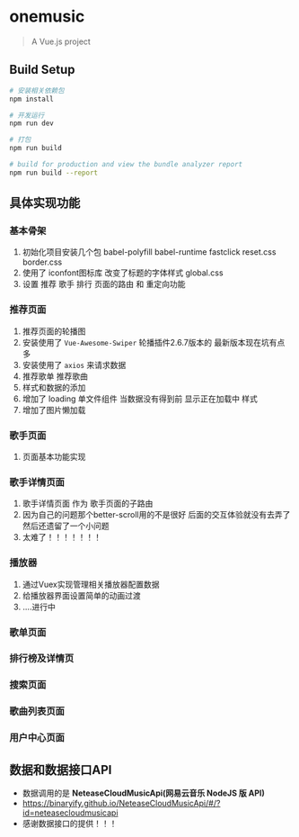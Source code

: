 # onemusic

> A Vue.js project

## Build Setup

``` bash
# 安装相关依赖包
npm install

# 开发运行
npm run dev

# 打包
npm run build

# build for production and view the bundle analyzer report
npm run build --report
```

## 具体实现功能

### 基本骨架

1. 初始化项目安装几个包   babel-polyfill  babel-runtime  fastclick   reset.css  border.css
2. 使用了 iconfont图标库  改变了标题的字体样式   global.css
3. 设置 推荐 歌手 排行 页面的路由 和 重定向功能

### 推荐页面

1. 推荐页面的轮播图
  1. 安装使用了 `Vue-Awesome-Swiper` 轮播插件2.6.7版本的 最新版本现在坑有点多
  2. 安装使用了 `axios` 来请求数据 
2. 推荐歌单 推荐歌曲
  1. 样式和数据的添加
  2. 增加了 loading 单文件组件 当数据没有得到前 显示正在加载中 样式
  3. 增加了图片懒加载

### 歌手页面
1. 页面基本功能实现

### 歌手详情页面
1. 歌手详情页面 作为 歌手页面的子路由
2. 因为自己的问题那个better-scroll用的不是很好 后面的交互体验就没有去弄了然后还遗留了一个小问题
3. 太难了！！！！！！！

### 播放器
1. 通过Vuex实现管理相关播放器配置数据 
2. 给播放器界面设置简单的动画过渡
3. ....进行中

### 歌单页面

### 排行榜及详情页

### 搜索页面

### 歌曲列表页面

### 用户中心页面

## 数据和数据接口API
  * 数据调用的是 **NeteaseCloudMusicApi(网易云音乐 NodeJS 版 API)**
  * https://binaryify.github.io/NeteaseCloudMusicApi/#/?id=neteasecloudmusicapi
  * 感谢数据接口的提供！！！


